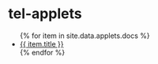 # tel-applets
<ul>{% for item in site.data.applets.docs %}
<li><a href='{{ item.url }}'>{{ item.title }}</a></li>
{% endfor %}</ul>

